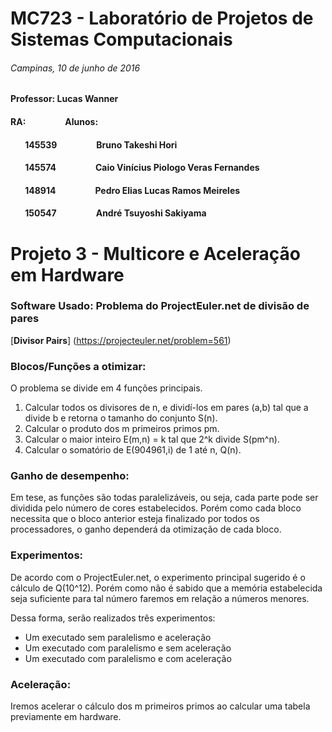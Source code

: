 MC723 - Laboratório de Projetos de Sistemas Computacionais
====
###### Campinas, 10 de junho de 2016
#### Professor: Lucas Wanner
#### RA: &nbsp; &nbsp; &nbsp; &nbsp;&nbsp; &nbsp; &nbsp;&nbsp; &nbsp; &nbsp; Alunos:
#### &nbsp;&nbsp;&nbsp;&nbsp;&nbsp;&nbsp;&nbsp;145539 &nbsp;&nbsp;&nbsp;&nbsp;&nbsp;&nbsp;&nbsp;&nbsp; &nbsp; &nbsp;&nbsp; &nbsp; &nbsp; Bruno Takeshi Hori
#### &nbsp;&nbsp;&nbsp;&nbsp;&nbsp;&nbsp;&nbsp;145574 &nbsp;&nbsp;&nbsp;&nbsp;&nbsp;&nbsp;&nbsp;&nbsp; &nbsp; &nbsp;&nbsp; &nbsp; &nbsp; Caio Vinícius Piologo Veras Fernandes
#### &nbsp;&nbsp;&nbsp;&nbsp;&nbsp;&nbsp;&nbsp;148914 &nbsp;&nbsp;&nbsp;&nbsp;&nbsp;&nbsp;&nbsp;&nbsp; &nbsp; &nbsp;&nbsp; &nbsp; &nbsp; Pedro Elias Lucas Ramos Meireles
#### &nbsp;&nbsp;&nbsp;&nbsp;&nbsp;&nbsp;&nbsp;150547 &nbsp;&nbsp;&nbsp;&nbsp;&nbsp;&nbsp;&nbsp;&nbsp; &nbsp; &nbsp;&nbsp; &nbsp; &nbsp; André Tsuyoshi Sakiyama

Projeto 3 - Multicore e Aceleração em Hardware
====

### Software Usado: Problema do ProjectEuler.net de divisão de pares

 [**Divisor Pairs**] (https://projecteuler.net/problem=561)

### Blocos/Funções a otimizar:

O problema se divide em 4 funções principais.

1. Calcular todos os divisores de n, e dividí-los em pares (a,b) tal que a divide b e retorna o tamanho do conjunto S(n).
2. Calcular o produto dos m primeiros primos pm.
3. Calcular o maior inteiro E(m,n) = k tal que 2^k divide S(pm^n).
4. Calcular o somatório de E(904961,i) de 1 até n, Q(n).

### Ganho de desempenho:

Em tese, as funções são todas paralelizáveis, ou seja, cada parte pode ser dividida pelo número de cores estabelecidos. Porém como cada bloco necessita que o bloco anterior esteja finalizado por todos os processadores, o ganho dependerá da otimização de cada bloco.

### Experimentos:

De acordo com o ProjectEuler.net, o experimento principal sugerido é o cálculo de Q(10^12). Porém como não é sabido que a memória estabelecida seja suficiente para tal número faremos em relação a números menores.

Dessa forma, serão realizados três experimentos:

- Um executado sem paralelismo e aceleração
- Um executado com paralelismo e sem aceleração
- Um executado com paralelismo e com aceleração

### Aceleração:

Iremos acelerar o cálculo dos m primeiros primos ao calcular uma tabela previamente em hardware.
